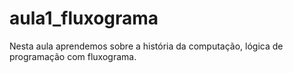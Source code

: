 # aula1_fluxograma
Nesta aula aprendemos sobre a história da computação, lógica de programação com fluxograma.
